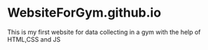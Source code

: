 # WebsiteForGym.github.io
This is my first website for data collecting in a gym with the help of HTML,CSS and JS
